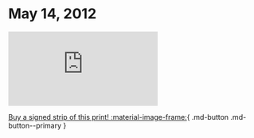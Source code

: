 # May 14, 2012

![](https://www.achewood.com/comic.php?date=05142012)

[Buy a signed strip of this print! :material-image-frame:](https://achewood-holiday-pop-up.myshopify.com/products/strip#05142012){ .md-button .md-button--primary }

